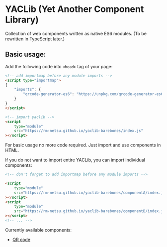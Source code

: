 # YACLib (Yet Another Component Library)
Collection of web components written as native ES6 modules.
(To be rewritten in TypeScript later.)

## Basic usage:
Add the following code into `<head>` tag of your page:
```html
<!-- add importmap before any module imports -->
<script type="importmap">
{
	"imports": {
		"qrcode-generator-es6": "https://unpkg.com/qrcode-generator-es6@1.1.4/index.js"
	}
}
</script>

<!-- import yaclib -->
<script
	type="module"
	src="https://rm-netsu.github.io/yaclib-barebones/index.js"
></script>
```

For basic usage no more code required. Just import and use components in HTML.

If you do not want to import entire YACLib, you can import individual components:
```html
<!-- don't forget to add importmap before any module imports -->

<script
	type="module"
	src="https://rm-netsu.github.io/yaclib-barebones/componentA/index.js"
></script>
<script
	type="module"
	src="https://rm-netsu.github.io/yaclib-barebones/componentB/index.js"
></script>
<!-- ... -->
```

Currently available components:
- [QR code](qrcode/index.md)
